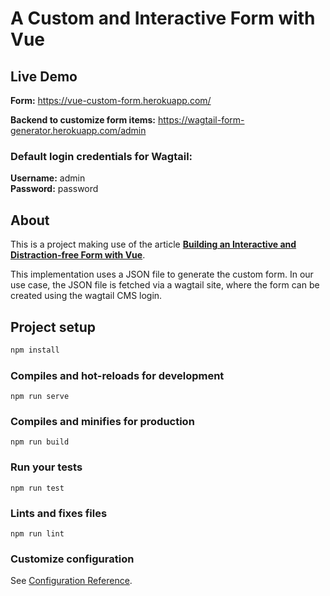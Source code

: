 # A Custom and Interactive Form with Vue

## Live Demo

__Form:__ https://vue-custom-form.herokuapp.com/

__Backend to customize form items:__ https://wagtail-form-generator.herokuapp.com/admin

### Default login credentials for Wagtail: 

__Username:__ admin \
__Password:__ password


## About

This is a project making use of the article **[Building an Interactive and Distraction-free Form with Vue](https://medium.com/vue-mastery/building-an-interactive-and-distraction-free-form-with-vue-bfe23907e981)**.

This implementation uses a JSON file to generate the custom form. In our use case, the JSON file is fetched via a wagtail site, where the form can be created using the wagtail CMS login.


## Project setup

```bash
npm install
```

### Compiles and hot-reloads for development

```
npm run serve
```

### Compiles and minifies for production

```
npm run build
```

### Run your tests

```
npm run test
```

### Lints and fixes files

```
npm run lint
```

### Customize configuration

See [Configuration Reference](https://cli.vuejs.org/config/).
